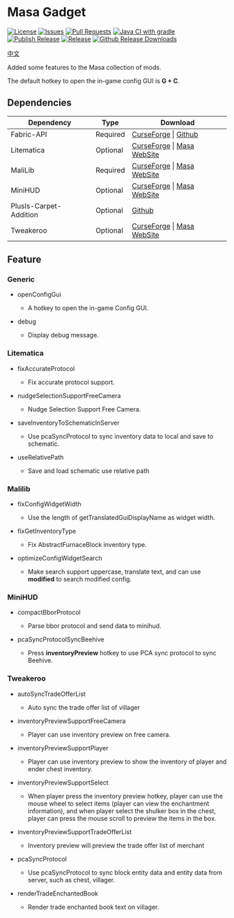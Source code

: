 # Masa Gadget
[![License](https://img.shields.io/github/license/plusls/MasaGadget?style=flat-square)](https://github.com/plusls/MasaGadget/blob/main/LICENSE)
[![Issues](https://img.shields.io/github/issues/plusls/MasaGadget?style=flat-square)](https://github.com/plusls/MasaGadget/issues)
[![Pull Requests](https://img.shields.io/github/issues-pr/plusls/MasaGadget?style=flat-square)](https://github.com/plusls/MasaGadget/pulls)
[![Java CI with gradle](https://img.shields.io/github/workflow/status/plusls/MasaGadget/build?label=Build&style=flat-square)](https://github.com/plusls/MasaGadget/actions/workflows/build.yml)
[![Publish Release](https://img.shields.io/github/workflow/status/plusls/MasaGadget/Publish%20Release?label=Publish%20Release&style=flat-square)](https://github.com/plusls/MasaGadget/actions/workflows/publish.yml)
[![Release](https://img.shields.io/github/v/release/plusls/MasaGadget?include_prereleases&style=flat-square)](https://github.com/plusls/MasaGadget/releases)
[![Github Release Downloads](https://img.shields.io/github/downloads/plusls/MasaGadget/total?label=Github%20Release%20Downloads&style=flat-square)](https://github.com/plusls/MasaGadget/releases)

[中文](./README.md)

Added some features to the Masa collection of mods.

The default hotkey to open the in-game config GUI is **G + C**.

## Dependencies

| Dependency             | Type     | Download                                                                                                                                            |
| ---------------------- | -------- | --------------------------------------------------------------------------------------------------------------------------------------------------- |
| Fabric-API             | Required | [CurseForge](https://www.curseforge.com/minecraft/mc-mods/fabric-api) &#124; [Github](https://github.com/FabricMC/fabric)                           |
| Litematica             | Optional | [CurseForge](https://www.curseforge.com/minecraft/mc-mods/litematica) &#124; [Masa WebSite](https://masa.dy.fi/mcmods/client_mods/?mod=litematica)  |
| MaliLib                | Required | [CurseForge](https://www.curseforge.com/minecraft/mc-mods/malilib) &#124; [Masa WebSite](https://masa.dy.fi/mcmods/client_mods/?mod=malilib)        |
| MiniHUD                | Optional | [CurseForge](https://www.curseforge.com/minecraft/mc-mods/minihud) &#124; [Masa WebSite](https://masa.dy.fi/mcmods/client_mods/?mod=minihud)        |
| Plusls-Carpet-Addition | Optional | [Github](https://github.com/plusls/plusls-carpet-addition)                                                                                          |
| Tweakeroo              | Optional | [CurseForge](https://www.curseforge.com/minecraft/mc-mods/tweakeroo) &#124; [Masa WebSite](https://masa.dy.fi/mcmods/client_mods/?mod=tweakeroo)    |


## Feature

### Generic

- openConfigGui

  - A hotkey to open the in-game Config GUI.
  
- debug

  - Display debug message. 

### Litematica

- fixAccurateProtocol

  - Fix accurate protocol support.

- nudgeSelectionSupportFreeCamera

  - Nudge Selection Support Free Camera.

- saveInventoryToSchematicInServer

  - Use pcaSyncProtocol to sync inventory data to local and save to schematic.

- useRelativePath

  - Save and load schematic use relative path

### Malilib

- fixConfigWidgetWidth

  - Use the length of getTranslatedGuiDisplayName as widget width.

- fixGetInventoryType

  - Fix AbstractFurnaceBlock inventory type.

- optimizeConfigWidgetSearch

  - Make search support uppercase, translate text, and can use **modified** to search modified config.

### MiniHUD

- compactBborProtocol

  - Parse bbor protocol and send data to minihud.

- pcaSyncProtocolSyncBeehive

  - Press **inventoryPreview** hotkey to use PCA sync protocol to sync Beehive.

### Tweakeroo

- autoSyncTradeOfferList

  - Auto sync the trade offer list of villager

- inventoryPreviewSupportFreeCamera

  - Player can use inventory preview on free camera.

- inventoryPreviewSupportPlayer

  - Player can use inventory preview to show the inventory of player and ender chest inventory.

- inventoryPreviewSupportSelect

  - When player press the inventory preview hotkey, player can use the mouse wheel to select items (player can view the enchantment information), and when player select the shulker box in the chest, player can press the mouse scroll to preview the items in the box.

- inventoryPreviewSupportTradeOfferList

  - Inventory preview will preview the trade offer list of merchant

- pcaSyncProtocol

  - Use pcaSyncProtocol to sync block entity data and entity data from server, such as chest, villager.

- renderTradeEnchantedBook

  - Render trade enchanted book text on villager.